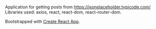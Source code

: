 Application for getting posts from https://jsonplaceholder.typicode.com/
Libraries used: axios, react, react-dom, react-router-dom.

Bootstrapped with [Create React App](https://github.com/facebook/create-react-app).
